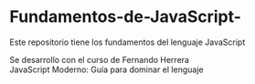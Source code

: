 # Fundamentos-de-JavaScript-
Este repositorio tiene los fundamentos del lenguaje JavaScript

Se desarrollo con el curso de Fernando Herrera   
JavaScript Moderno: Guía para dominar el lenguaje

